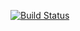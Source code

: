 [![Build Status](https://secure.travis-ci.org/cassiel/net.loadbang.picolib.png)](http://travis-ci.org/cassiel/net.loadbang.picolib)
